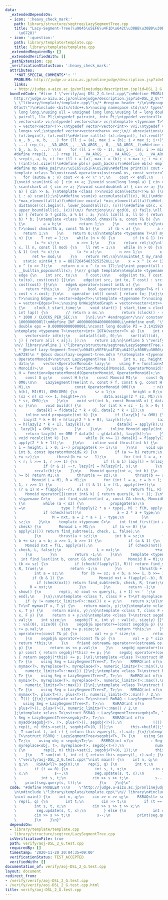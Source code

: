 ```yaml
---
data:
  _extendedDependsOn:
  - icon: ':heavy_check_mark:'
    path: library/structure/segtree/LazySegmentTree.cpp
    title: "Lazy-Segment-Tree(\u9045\u5EF6\u4F1D\u642C\u30BB\u30B0\u30E1\u30F3\u30C8\
      \u6728)"
  - icon: ':question:'
    path: library/template/template.cpp
    title: library/template/template.cpp
  _extendedRequiredBy: []
  _extendedVerifiedWith: []
  _pathExtension: cpp
  _verificationStatusIcon: ':heavy_check_mark:'
  attributes:
    '*NOT_SPECIAL_COMMENTS*': ''
    PROBLEM: http://judge.u-aizu.ac.jp/onlinejudge/description.jsp?id=DSL_2_G
    links:
    - http://judge.u-aizu.ac.jp/onlinejudge/description.jsp?id=DSL_2_G
  bundledCode: "#line 1 \"verify/aoj-DSL_2_G.test.cpp\"\n#define PROBLEM \\\n    \"\
    http://judge.u-aizu.ac.jp/onlinejudge/description.jsp?id=DSL_2_G\"\n\n#line 1\
    \ \"library/template/template.cpp\"\n/* #region header */\n\n#pragma GCC optimize(\"\
    Ofast\")\n#include <bits/stdc++.h>\nusing namespace std;\n// types\nusing ll =\
    \ long long;\nusing ull = unsigned long long;\nusing ld = long double;\ntypedef\
    \ pair<ll, ll> Pl;\ntypedef pair<int, int> Pi;\ntypedef vector<ll> vl;\ntypedef\
    \ vector<int> vi;\ntypedef vector<char> vc;\ntemplate <typename T>\nusing mat\
    \ = vector<vector<T>>;\ntypedef vector<vector<int>> vvi;\ntypedef vector<vector<long\
    \ long>> vvl;\ntypedef vector<vector<char>> vvc;\n// abreviations\n#define all(x)\
    \ (x).begin(), (x).end()\n#define rall(x) (x).rbegin(), (x).rend()\n#define rep_(i,\
    \ a_, b_, a, b, ...) for (ll i = (a), max_i = (b); i < max_i; i++)\n#define rep(i,\
    \ ...) rep_(i, __VA_ARGS__, __VA_ARGS__, 0, __VA_ARGS__)\n#define rrep_(i, a_,\
    \ b_, a, b, ...) \\\n    for (ll i = (b - 1), min_i = (a); i >= min_i; i--)\n\
    #define rrep(i, ...) rrep_(i, __VA_ARGS__, __VA_ARGS__, 0, __VA_ARGS__)\n#define\
    \ srep(i, a, b, c) for (ll i = (a), max_i = (b); i < max_i; i += c)\n#define SZ(x)\
    \ ((int)(x).size())\n#define pb(x) push_back(x)\n#define eb(x) emplace_back(x)\n\
    #define mp make_pair\n//\u5165\u51FA\u529B\n#define print(x) cout << x << endl\n\
    template <class T>\nostream& operator<<(ostream& os, const vector<T>& v) {\n \
    \   for (auto& e : v) cout << e << \" \";\n    cout << endl;\n    return os;\n\
    }\nvoid scan(int& a) { cin >> a; }\nvoid scan(long long& a) { cin >> a; }\nvoid\
    \ scan(char& a) { cin >> a; }\nvoid scan(double& a) { cin >> a; }\nvoid scan(string&\
    \ a) { cin >> a; }\ntemplate <class T>\nvoid scan(vector<T>& a) {\n    for (auto&\
    \ i : a) scan(i);\n}\n#define vsum(x) accumulate(all(x), 0LL)\n#define vmax(a)\
    \ *max_element(all(a))\n#define vmin(a) *min_element(all(a))\n#define lb(c, x)\
    \ distance((c).begin(), lower_bound(all(c), (x)))\n#define ub(c, x) distance((c).begin(),\
    \ upper_bound(all(c), (x)))\n// functions\n// gcd(0, x) fails.\nll gcd(ll a, ll\
    \ b) { return b ? gcd(b, a % b) : a; }\nll lcm(ll a, ll b) { return a / gcd(a,\
    \ b) * b; }\ntemplate <class T>\nbool chmax(T& a, const T& b) {\n    if (a < b)\
    \ {\n        a = b;\n        return 1;\n    }\n    return 0;\n}\ntemplate <class\
    \ T>\nbool chmin(T& a, const T& b) {\n    if (b < a) {\n        a = b;\n     \
    \   return 1;\n    }\n    return 0;\n}\ntemplate <typename T>\nT mypow(T x, ll\
    \ n) {\n    T ret = 1;\n    while (n > 0) {\n        if (n & 1) (ret *= x);\n\
    \        (x *= x);\n        n >>= 1;\n    }\n    return ret;\n}\nll modpow(ll\
    \ x, ll n, const ll mod) {\n    ll ret = 1;\n    while (n > 0) {\n        if (n\
    \ & 1) (ret *= x);\n        (x *= x);\n        n >>= 1;\n        x %= mod;\n \
    \       ret %= mod;\n    }\n    return ret;\n}\n\nuint64_t my_rand(void) {\n \
    \   static uint64_t x = 88172645463325252ULL;\n    x = x ^ (x << 13);\n    x =\
    \ x ^ (x >> 7);\n    return x = x ^ (x << 17);\n}\nint popcnt(ull x) { return\
    \ __builtin_popcountll(x); }\n// graph template\ntemplate <typename T>\nstruct\
    \ edge {\n    int src, to;\n    T cost;\n\n    edge(int to, T cost) : src(-1),\
    \ to(to), cost(cost) {}\n\n    edge(int src, int to, T cost) : src(src), to(to),\
    \ cost(cost) {}\n\n    edge& operator=(const int& x) {\n        to = x;\n    \
    \    return *this;\n    }\n\n    bool operator<(const edge<T>& r) const { return\
    \ cost < r.cost; }\n\n    operator int() const { return to; }\n};\ntemplate <typename\
    \ T>\nusing Edges = vector<edge<T>>;\ntemplate <typename T>\nusing WeightedGraph\
    \ = vector<Edges<T>>;\nusing UnWeightedGraph = vector<vector<int>>;\nstruct Timer\
    \ {\n    clock_t start_time;\n    void start() { start_time = clock(); }\n   \
    \ int lap() {\n        // return x ms.\n        return (clock() - start_time)\
    \ * 1000 / CLOCKS_PER_SEC;\n    }\n};\n/* #endregion*/\n// constant\n#define inf\
    \ 1000000000ll\n#define INF 4000000004000000000LL\n#define endl '\\n'\nconst long\
    \ double eps = 0.000000000000001;\nconst long double PI = 3.141592653589793;\n\
    \ntemplate <typename T>\nvector<int> IOTA(vector<T> a) {\n    int n = a.size();\n\
    \    vector<int> id(n);\n    iota(all(id), 0);\n    sort(all(id), [&](int i, int\
    \ j) { return a[i] < a[j]; });\n    return id;\n}\n#line 5 \"verify/aoj-DSL_2_G.test.cpp\"\
    \n// library\n#line 1 \"library/structure/segtree/LazySegmentTree.cpp\"\n/**\n\
    \ * @brief Lazy-Segment-Tree(\u9045\u5EF6\u4F1D\u642C\u30BB\u30B0\u30E1\u30F3\u30C8\
    \u6728)\n * @docs docs/lazy-segment-tree.md\n */\ntemplate <typename Monoid, typename\
    \ OperatorMonoid>\nstruct LazySegmentTree {\n    int n, sz, height;\n    vector<Monoid>\
    \ data;\n    vector<OperatorMonoid> lazy;\n    using F = function<Monoid(Monoid,\
    \ Monoid)>;\n    using G = function<Monoid(Monoid, OperatorMonoid)>;\n    using\
    \ H = function<OperatorMonoid(OperatorMonoid, OperatorMonoid)>;\n    const F f;\n\
    \    const G g;\n    const H h;\n    const Monoid M1;\n    const OperatorMonoid\
    \ OM0;\n\n    LazySegmentTree(int n, const F f, const G g, const H h, const Monoid&\
    \ M1,\n                    const OperatorMonoid OM0)\n        : n(n), f(f), g(g),\
    \ h(h), M1(M1), OM0(OM0) {\n        sz = 1;\n        height = 0;\n        while\
    \ (sz < n) sz <<= 1, height++;\n        data.assign(2 * sz, M1);\n        lazy.assign(2\
    \ * sz, OM0);\n    }\n\n    void set(int k, const Monoid& x) { data[k + sz] =\
    \ x; }\n\n    void build() {\n        for (int k = sz - 1; k > 0; k--) {\n   \
    \         data[k] = f(data[2 * k + 0], data[2 * k + 1]);\n        }\n    }\n\n\
    \    inline void propagate(int k) {\n        if (lazy[k] != OM0) {\n         \
    \   lazy[2 * k + 0] = h(lazy[2 * k + 0], lazy[k]);\n            lazy[2 * k + 1]\
    \ = h(lazy[2 * k + 1], lazy[k]);\n            data[k] = apply(k);\n          \
    \  lazy[k] = OM0;\n        }\n    }\n\n    inline Monoid apply(int k) {\n    \
    \    return lazy[k] == OM0 ? data[k] : g(data[k], lazy[k]);\n    }\n\n    inline\
    \ void recalc(int k) {\n        while (k >>= 1) data[k] = f(apply(2 * k + 0),\
    \ apply(2 * k + 1));\n    }\n\n    inline void thrust(int k) {\n        for (int\
    \ i = height; i > 0; i--) propagate(k >> i);\n    }\n\n    void update(int a,\
    \ int b, const OperatorMonoid& x) {\n        if (a >= b) return;\n        thrust(a\
    \ += sz);\n        thrust(b += sz - 1);\n        for (int l = a, r = b + 1; l\
    \ < r; l >>= 1, r >>= 1) {\n            if (l & 1) lazy[l] = h(lazy[l], x), ++l;\n\
    \            if (r & 1) --r, lazy[r] = h(lazy[r], x);\n        }\n        recalc(a);\n\
    \        recalc(b);\n    }\n\n    Monoid query(int a, int b) {\n        if (a\
    \ >= b) return M1;\n        thrust(a += sz);\n        thrust(b += sz - 1);\n \
    \       Monoid L = M1, R = M1;\n        for (int l = a, r = b + 1; l < r; l >>=\
    \ 1, r >>= 1) {\n            if (l & 1) L = f(L, apply(l++));\n            if\
    \ (r & 1) R = f(apply(--r), R);\n        }\n        return f(L, R);\n    }\n\n\
    \    Monoid operator[](const int& k) { return query(k, k + 1); }\n\n    template\
    \ <typename C>\n    int find_subtree(int a, const C& check, Monoid& M, bool type)\
    \ {\n        while (a < sz) {\n            propagate(a);\n            Monoid nxt\
    \ =\n                type ? f(apply(2 * a + type), M) : f(M, apply(2 * a + type));\n\
    \            if (check(nxt))\n                a = 2 * a + type;\n            else\n\
    \                M = nxt, a = 2 * a + 1 - type;\n        }\n        return a -\
    \ sz;\n    }\n\n    template <typename C>\n    int find_first(int a, const C&\
    \ check) {\n        Monoid L = M1;\n        if (a <= 0) {\n            if (check(f(L,\
    \ apply(1)))) return find_subtree(1, check, L, false);\n            return -1;\n\
    \        }\n        thrust(a + sz);\n        int b = sz;\n        for (a += sz,\
    \ b += sz; a < b; a >>= 1, b >>= 1) {\n            if (a & 1) {\n            \
    \    Monoid nxt = f(L, apply(a));\n                if (check(nxt)) return find_subtree(a,\
    \ check, L, false);\n                L = nxt;\n                ++a;\n        \
    \    }\n        }\n        return -1;\n    }\n\n    template <typename C>\n  \
    \  int find_last(int b, const C& check) {\n        Monoid R = M1;\n        if\
    \ (b >= sz) {\n            if (check(f(apply(1), R))) return find_subtree(1, check,\
    \ R, true);\n            return -1;\n        }\n        thrust(b + sz - 1);\n\
    \        int a = sz;\n        for (b += sz; a < b; a >>= 1, b >>= 1) {\n     \
    \       if (b & 1) {\n                Monoid nxt = f(apply(--b), R);\n       \
    \         if (check(nxt)) return find_subtree(b, check, R, true);\n          \
    \      R = nxt;\n            }\n        }\n        return -1;\n    }\n\n    void\
    \ show() {\n        rep(i, n) cout << query(i, i + 1) << ' ';\n        cout <<\
    \ endl;\n    }\n};\n\ntemplate <class T, class F = T>\nT myreplace(T x, F y) {\n\
    \    if (y != numeric_limits<F>::max()) x = y;\n    return x;\n}\ntemplate <class\
    \ T>\nT mymax(T x, T y) {\n    return max(x, y);\n}\ntemplate <class T>\nT mymin(T\
    \ x, T y) {\n    return min(x, y);\n}\ntemplate <class T, class F = T>\nT myadd(T\
    \ x, F y) {\n    return x + y;\n}\ntemplate <class T>\nstruct segobj {\n    T\
    \ val;\n    int size;\n    segobj(T x, int y) : val(x), size(y) {}\n    segobj()\
    \ : val(0), size(0) {}\n    segobj& operator+=(const segobj& p) {\n        val\
    \ += p.val;\n        size += p.size;\n        return *this;\n    }\n    segobj&\
    \ operator+=(const T& p) {\n        val += p * size;\n        return *this;\n\
    \    }\n    segobj& operator=(const T& p) {\n        val = p * size;\n       \
    \ return *this;\n    }\n    friend ostream& operator<<(ostream& os, const segobj&\
    \ p) {\n        return os << p.val;\n    }\n    segobj operator+(const segobj&\
    \ p) const { return segobj(*this) += p; }\n    segobj operator+(const T& p) const\
    \ { return segobj(*this) += p; }\n};\ntemplate <class T>\nstruct RMRRQ : LazySegmentTree<T,\
    \ T> {\n    using Seg = LazySegmentTree<T, T>;\n    RMRRQ(int n)\n        : Seg(n,\
    \ mymax<T>, myreplace<T>, myreplace<T>, numeric_limits<T>::min(),\n          \
    \    numeric_limits<T>::max()) {}\n};\ntemplate <class T>\nstruct RmRRQ : LazySegmentTree<T,\
    \ T> {\n    using Seg = LazySegmentTree<T, T>;\n    RmRRQ(int n)\n        : Seg(n,\
    \ mymin<T>, myreplace<T>, myreplace<T>, numeric_limits<T>::max(),\n          \
    \    numeric_limits<T>::max()) {}\n};\ntemplate <class T>\nstruct RMRAQ : LazySegmentTree<T,\
    \ T> {\n    using Seg = LazySegmentTree<T, T>;\n    RMRAQ(int n)\n        : Seg(n,\
    \ mymax<T>, plus<T>(), plus<T>(), numeric_limits<T>::min() / 2,\n            \
    \  T()) {}\n};\ntemplate <class T>\nstruct RmRAQ : LazySegmentTree<T, T> {\n \
    \   using Seg = LazySegmentTree<T, T>;\n    RmRAQ(int n)\n        : Seg(n, mymin<T>,\
    \ plus<T>(), plus<T>(), numeric_limits<T>::max() / 2,\n              T()) {}\n\
    };\ntemplate <class T>\nstruct RSRAQ : LazySegmentTree<segobj<T>, T> {\n    using\
    \ Seg = LazySegmentTree<segobj<T>, T>;\n    RSRAQ(int n)\n        : Seg(n, plus<segobj<T>>(),\
    \ myadd<segobj<T>, T>, plus<T>(), segobj<T>(),\n              T()) {\n       \
    \ rep(i, n) this->set(i, segobj<T>(0, 1));\n        this->build();\n    }\n  \
    \  T sum(int l, int r) { return this->query(l, r).val; }\n};\ntemplate <class\
    \ T>\nstruct RSRRQ : LazySegmentTree<segobj<T>, T> {\n    using Seg = LazySegmentTree<segobj<T>,\
    \ T>;\n    using obj = segobj<T>;\n    RSRRQ(int n)\n        : Seg(n, plus<obj>(),\
    \ myreplace<obj, T>, myreplace<T>, segobj<T>(),\n              numeric_limits<T>::max())\
    \ {\n        rep(i, n) this->set(i, segobj<T>(0, 1));\n        this->build();\n\
    \    }\n    T sum(int l, int r) { return this->query(l, r).val; }\n};\n#line 7\
    \ \"verify/aoj-DSL_2_G.test.cpp\"\nint main() {\n    int n, q;\n    cin >> n >>\
    \ q;\n    RSRAQ<ll> seg(n);\n    rep(i, q) {\n        int t;\n        cin >> t;\n\
    \        if (t == 0) {\n            int s, t, x;\n            cin >> s >> t >>\
    \ x;\n            s--;\n            seg.update(s, t, x);\n        } else {\n \
    \           int s, t;\n            cin >> s >> t;\n            s--;\n        \
    \    print(seg.query(s, t));\n        }\n    }\n}\n"
  code: "#define PROBLEM \\\n    \"http://judge.u-aizu.ac.jp/onlinejudge/description.jsp?id=DSL_2_G\"\
    \n\n#include \"library/template/template.cpp\"\n// library\n#include \"library/structure/segtree/LazySegmentTree.cpp\"\
    \nint main() {\n    int n, q;\n    cin >> n >> q;\n    RSRAQ<ll> seg(n);\n   \
    \ rep(i, q) {\n        int t;\n        cin >> t;\n        if (t == 0) {\n    \
    \        int s, t, x;\n            cin >> s >> t >> x;\n            s--;\n   \
    \         seg.update(s, t, x);\n        } else {\n            int s, t;\n    \
    \        cin >> s >> t;\n            s--;\n            print(seg.query(s, t));\n\
    \        }\n    }\n}"
  dependsOn:
  - library/template/template.cpp
  - library/structure/segtree/LazySegmentTree.cpp
  isVerificationFile: true
  path: verify/aoj-DSL_2_G.test.cpp
  requiredBy: []
  timestamp: '2020-11-20 20:04:35+09:00'
  verificationStatus: TEST_ACCEPTED
  verifiedWith: []
documentation_of: verify/aoj-DSL_2_G.test.cpp
layout: document
redirect_from:
- /verify/verify/aoj-DSL_2_G.test.cpp
- /verify/verify/aoj-DSL_2_G.test.cpp.html
title: verify/aoj-DSL_2_G.test.cpp
---
```

